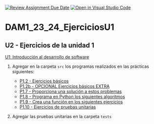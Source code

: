 [![Review Assignment Due Date](https://classroom.github.com/assets/deadline-readme-button-24ddc0f5d75046c5622901739e7c5dd533143b0c8e959d652212380cedb1ea36.svg)](https://classroom.github.com/a/tgfnO4wN)
[![Open in Visual Studio Code](https://classroom.github.com/assets/open-in-vscode-718a45dd9cf7e7f842a935f5ebbe5719a5e09af4491e668f4dbf3b35d5cca122.svg)](https://classroom.github.com/online_ide?assignment_repo_id=12549781&assignment_repo_type=AssignmentRepo)
# DAM1_23_24_EjerciciosU1

## U2 - Ejercicios de la unidad 1

[U1: Introducción al desarrollo de software](https://revilofe.github.io/section1/u01/)

1. Agregar en la carpeta ```src``` los programas realizados en las prácticas siguientes:
    * [P1.2 - Ejercicios básicos](https://educacionadistancia.juntadeandalucia.es/centros/cadiz/mod/assign/view.php?id=127244)
    * [P1.2b - OPCIONAL Ejercicios básicos EXTRA](https://educacionadistancia.juntadeandalucia.es/centros/cadiz/mod/assign/view.php?id=306537)
    * [P1.7 - Proporciona una solución a estos problemas](https://educacionadistancia.juntadeandalucia.es/centros/cadiz/mod/assign/view.php?id=336388)
    * [P1.8 - Programa en Python los siguientes algoritmos](https://educacionadistancia.juntadeandalucia.es/centros/cadiz/mod/assign/view.php?id=340586)
    * [P1.9 - Crea una función en los siguientes ejercicios](https://educacionadistancia.juntadeandalucia.es/centros/cadiz/mod/assign/view.php?id=347432)
    * [P1.10 - Ejercicios de pruebas unitarias](https://educacionadistancia.juntadeandalucia.es/centros/cadiz/mod/assign/view.php?id=352679)

2. Agregar las pruebas unitarias en la carpeta ```tests```
